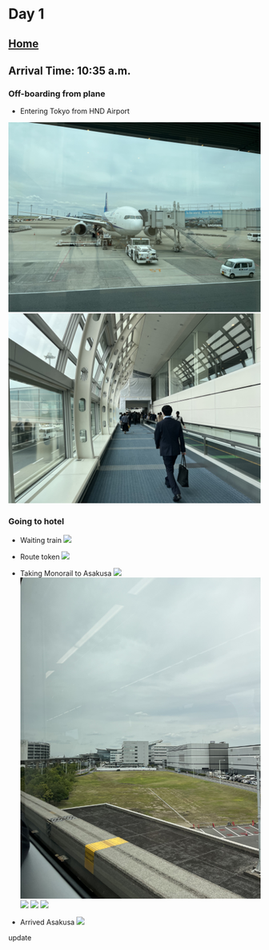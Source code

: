 # Day 1
## [Home](README.md)
## Arrival Time: 10:35 a.m.
### Off-boarding from plane
* Entering Tokyo from HND Airport

![](photo_archieve/IMG_4352[1].JPG)
![](photo_archieve/IMG_4356.JPG)<br>

### Going to hotel

* Waiting train
![](photo_archieve/IMG_4357.JPG)

* Route token
![](photo_archieve/IMG_4361.JPG)
* Taking Monorail to Asakusa
![](photo_archieve/IMG_4360.JPG)
![](photo_archieve/IMG_4372.JPG)
![](photo_archieve/IMG_4374.JPG)
![](photo_archieve/IMG_4376.JPG)
![](photo_archieve/IMG_4377.JPG)

* Arrived Asakusa
![](photo_archieve/IMG_4384.JPG)


update